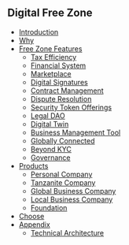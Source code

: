 ## Digital Free Zone

- [Introduction](intro/intro_readme.md)
- [Why](intro/why.md)
- [Free Zone Features](features/features.md)		
  - [Tax Efficiency](features/1_tax_efficiency.md)
  - [Financial System](features/2_financial_system.md)
  - [Marketplace](features/3_directory.md)
  - [Digital Signatures](features/4_digital_signatures.md)
  - [Contract Management](features/5_contract_mgmt.md)
  - [Dispute Resolution](features/6_dispute_resolution.md)		
  - [Security Token Offerings](features/7_security_token_offerings.md)
  - [Legal DAO](features/8_legal_dao.md)	
  - [Digital Twin](features/9_feature_digital_twin.md)
  - [Business Management Tool](features/10_biz_mgmt_tool.md)
  - [Globally Connected](features/11_common_wealth.md)
  - [Beyond KYC](features/12_beyond_kyc.md)
  - [Governance](features/13_governance.md)
- [Products](products/products.md)
  - [Personal Company](products/personal_company.md)
  - [Tanzanite Company](products/tanzanite_company.md)
  - [Global Business Company](products/gbc.md)
  - [Local Business Company](products/lbc.md)
  - [Foundation](products/foundation.md) 
- [Choose](products/choose.md)
- [Appendix](extra/extra.md)
  - [Technical Architecture](digitaltwin/how_does_it_work.md)
  

<!-- - [Reserve Now](sales/buy.md) -->
<!-- - [Follow](contribute/follow.md)
  - [Contribute](contribute/contribute.md) -->
  <!-- - [About Us](digitaltwin/who_are_we.md) -->
